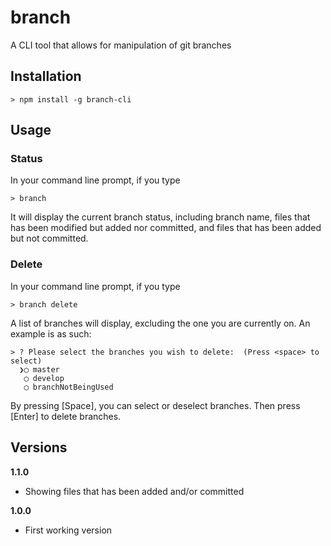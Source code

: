 # branch
A CLI tool that allows for manipulation of git branches

## Installation

    > npm install -g branch-cli

## Usage

### Status
In your command line prompt, if you type

    > branch

It will display the current branch status, including branch name, files that has been modified but added nor committed, and files that has been added but not committed.

### Delete
In your command line prompt, if you type

    > branch delete

A list of branches will display, excluding the one you are currently on. An example is as such:

    > ? Please select the branches you wish to delete:  (Press <space> to select)
      ❯◯ master
       ◯ develop
       ◯ branchNotBeingUsed

By pressing [Space], you can select or deselect branches. Then press [Enter] to delete branches.

## Versions
**1.1.0**
* Showing files that has been added and/or committed

**1.0.0**
* First working version

